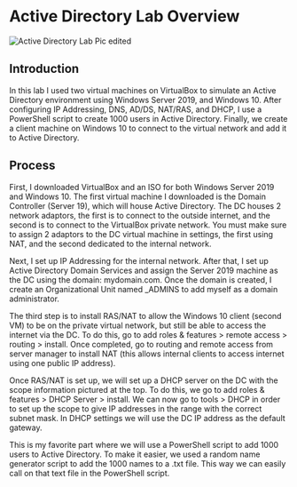 # Active Directory Lab Overview
![Active Directory Lab Pic edited](https://github.com/Dwsilky/AD-LAB-Overview/assets/141875902/9a11fa39-b1ad-432e-a010-465602dce3bf)

## Introduction

In this lab I used two virtual machines on VirtualBox to simulate an Active Directory environment using Windows Server 2019, and Windows 10. After configuring IP Addressing, DNS, AD/DS, NAT/RAS, and DHCP, I use a PowerShell script to create 1000 users in Active Directory. Finally, we create a client machine on Windows 10 to connect to the virtual network and add it to Active Directory. 

## Process

First, I downloaded VirtualBox and an ISO for both Windows Server 2019 and Windows 10. The first virtual machine I downloaded is the Domain Controller (Server 19), which will house Active Directory. The DC houses 2 network adaptors, the first is to connect to the outside internet, and the second is to connect to the VirtualBox private network. You must make sure to assign 2 adaptors to the DC virtual machine in settings, the first using NAT, and the second dedicated to the internal network.

Next, I set up IP Addressing for the internal network. After that, I set up Active Directory Domain Services and assign the Server 2019 machine as the DC using the domain: mydomain.com. Once the domain is created, I create an Organizational Unit named _ADMINS to add myself as a domain administrator.

The third step is to install RAS/NAT to allow the Windows 10 client (second VM) to be on the private virtual network, but still be able to access the internet via the DC. To do this, go to add roles & features > remote access > routing > install. Once completed, go to routing and remote access from server manager to install NAT (this allows internal clients to access internet using one public IP address).

Once RAS/NAT is set up, we will set up a DHCP server on the DC with the scope information pictured at the top. To do this, we go to add roles & features > DHCP Server > install. We can now go to tools > DHCP in order to set up the scope to give IP addresses in the range with the correct subnet mask. In DHCP settings we will use the DC IP address as the default gateway. 

This is my favorite part where we will use a PowerShell script to add 1000 users to Active Directory. To make it easier, we used a random name generator script to add the 1000 names to a .txt file. This way we can easily call on that text file in the PowerShell script. 
